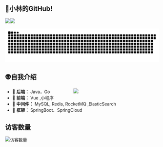 ##  🤯小林的GitHub!

<img align="" height="126px" src="https://github-readme-stats.vercel.app/api?username=linqiwanglqw&hide_title=true&hide_border=true&show_icons=true&include_all_commits=true&line_height=21&bg_color=0,D36A53,834E86&text_color=FFFFFF&icon_color=FFFFFF&locale=cn" /><img align="" height="126px" src="https://github-readme-stats.vercel.app/api/top-langs/?username=linqiwanglqw&hide_title=true&hide_border=true&layout=compact&bg_color=0,834E86,1E90FF&icon_color=FFFFFF&text_color=FFFFFF&locale=cn" />

![](https://raw.githubusercontent.com/linqiwanglqw/linqiwanglqw/main/assets/github-contribution-grid-snake.svg)


##  👽自我介绍

<a href="https://goog.tech"><img align='right' src='https://media.giphy.com/media/d1DVd87uM1xJip8gUv/giphy.gif' width='280'></a>

- 👋 **后端：**    Java，Go
- 👀 **前端：**  Vue ,小程序
- 🌱 **中间件：** MySQL, Redis, RocketMQ ,ElasticSearch
- 💞️ **框架：** SpringBoot、SpringCloud
<!-- - 📫 How to reach me ... -->

## 访客数量  

<img align='center' src="https://profile-counter.glitch.me/wxyShine/count.svg" alt="访客数量"/>

<!---
linqiwanglqw/linqiwanglqw is a ✨ special ✨ repository because its `README.md` (this file) appears on your GitHub profile.
You can click the Preview link to take a look at your changes.
--->

